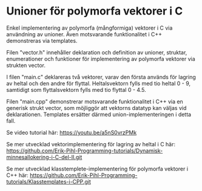 # Unioner för polymorfa vektorer i C
Enkel implementering av polymorfa (mångformiga) vektorer i C via användning av unioner. 
Även motsvarande funktionalitet i C++ demonstreras via templates.

Filen "vector.h" innehåller deklaration och definition av unioner, struktar, enumerationer och funktioner för 
implementering av polymorfa vektorer via strukten vector.

I filen "main.c" deklareras två vektorer, varav den första används för lagring av heltal och den andre för flyttal.
Heltalsvektorn fylls med tio heltal 0 - 9, samtidigt som flyttalsvektorn fylls med tio flyttal 0 - 4.5.

Filen "main.cpp" demonstrerar motsvarande funktionalitet i C++ via en generisk strukt vector, som möjliggör
att vektorns datatyp kan väljas vid deklarationen. Templates ersätter därmed union-implementeringen i detta fall.

Se video tutorial här: https://youtu.be/a5nS0vrzPMk

Se mer utvecklad vektorimplementering för lagring av heltal i C här:
https://github.com/Erik-Pihl-Programming-tutorials/Dynamisk-minnesallokering-i-C-del-II.git

Se mer utvecklad klasstemplete-implementering för polymorfa vektorer i C++ här: 
https://github.com/Erik-Pihl-Programming-tutorials/Klasstemplates-i-CPP.git
